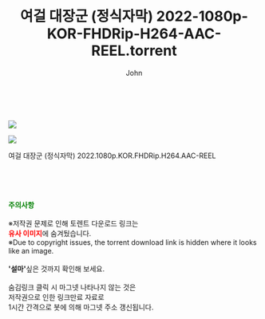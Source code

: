 ﻿---
layout: post
title:  "    여걸 대장군 (정식자막) 2022-1080p-KOR-FHDRip-H264-AAC-REEL.torrent"
author: John
categories: [ 영화 ]
tags: [  ]
image: https://torrentrj54.com/uploadfile/full/8d84d338fc1b3008a19d57f63591b54acb6f38a1.jpg"/></p><p><img src="https://torrentrj54.com/uploadfile/full/e9ce88742aac2339d248af97db3de6ee299d298f.jpg 
description: "    여걸 대장군 (정식자막) 2022-1080p-KOR-FHDRip-H264-AAC-REEL torrent 정보 공유"
toc: true
toc_sticky: true
---

<br>
<p><img src="https://torrentrj54.com/uploadfile/full/8d84d338fc1b3008a19d57f63591b54acb6f38a1.jpg"/></p><p><img src="https://torrentrj54.com/uploadfile/full/e9ce88742aac2339d248af97db3de6ee299d298f.jpg"/></p>
 여걸 대장군 (정식자막) 2022.1080p.KOR.FHDRip.H264.AAC-REEL  
    
<br><br><br>
<p data-ke-size="size16"><b><span style="color: green;">주의사항</span></b><br /><br />※저작권 문제로 인해 토렌트 다운로드 링크는<br /><b><span style="color: red;">유사 이미지</span></b>에 숨겨뒀습니다.<br />※Due to copyright issues, the torrent download link is hidden where it looks like an image.<br /><br /><b>'설마'</b>싶은 것까지 확인해 보세요.<br /><br />숨김링크 클릭 시 마그넷 나타나지 않는 것은<br />저작권으로 인한 링크만료 자료로<br />1시간 간격으로 봇에 의해 마그넷 주소 갱신됩니다.</p>
